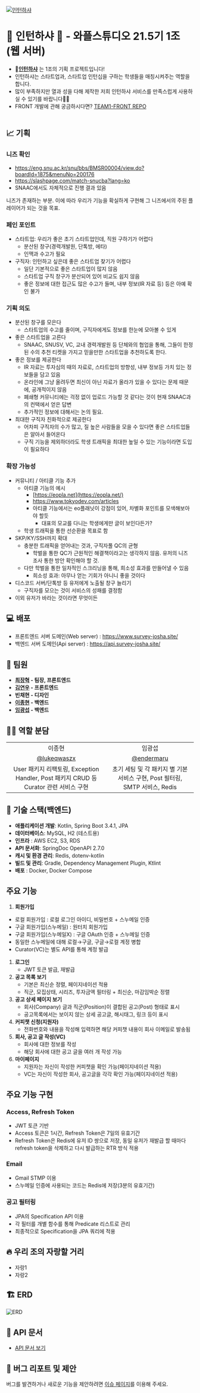 [![인턴하샤](https://private-user-images.githubusercontent.com/127807229/408776202-b59ba8a2-5b70-49f7-a39e-4c273f3a6012.svg?jwt=eyJhbGciOiJIUzI1NiIsInR5cCI6IkpXVCJ9.eyJpc3MiOiJnaXRodWIuY29tIiwiYXVkIjoicmF3LmdpdGh1YnVzZXJjb250ZW50LmNvbSIsImtleSI6ImtleTUiLCJleHAiOjE3MzgzODY1NzgsIm5iZiI6MTczODM4NjI3OCwicGF0aCI6Ii8xMjc4MDcyMjkvNDA4Nzc2MjAyLWI1OWJhOGEyLTViNzAtNDlmNy1hMzllLTRjMjczZjNhNjAxMi5zdmc_WC1BbXotQWxnb3JpdGhtPUFXUzQtSE1BQy1TSEEyNTYmWC1BbXotQ3JlZGVudGlhbD1BS0lBVkNPRFlMU0E1M1BRSzRaQSUyRjIwMjUwMjAxJTJGdXMtZWFzdC0xJTJGczMlMkZhd3M0X3JlcXVlc3QmWC1BbXotRGF0ZT0yMDI1MDIwMVQwNTA0MzhaJlgtQW16LUV4cGlyZXM9MzAwJlgtQW16LVNpZ25hdHVyZT1lYjdjZWI2N2ZiNzJiOWFlOTEwZDRiZjFkNzQ4ZjU0OGJkY2Q0NDg3OWYxNDQ0ZjI1ZGNlNThjOGRiOWY2YzE3JlgtQW16LVNpZ25lZEhlYWRlcnM9aG9zdCJ9.UOZCSBAat6up7ERaSrvv2_N1GgN-G_lIVx8uFj4rP5M)](https://www.survey-josha.site/)

# 🎥 인턴하샤 🎥 - 와플스튜디오 21.5기 1조 (웹 서버)

- 🧇[**인턴하샤**](https://www.survey-josha.site/) 는 1조의 기획 프로젝트입니다!
- 인턴하샤는 스타트업과, 스타트업 인턴십을 구하는 학생들을 매칭시켜주는 역할을 합니다.
- 많이 부족하지만 열과 성을 다해 제작한 저희 인턴하샤 서비스를 만족스럽게 사용하실 수 있기를 바랍니다🙏🙏
- FRONT 개발에 관해 궁금하시다면? [TEAM1-FRONT REPO](https://github.com/wafflestudio/22-5-team1-web)
  <br/><br/>

## 📈 기획

### 니즈 확인

- https://eng.snu.ac.kr/snu/bbs/BMSR00004/view.do?boardId=1875&menuNo=200176
- https://slashpage.com/match-snucba?lang=ko
- SNAAC에서도 자체적으로 진행 결과 있음

니즈가 존재하는 부분. 이에 따라 우리가 기능을 확실하게 구현해 그 니즈에서의 주된 플레이어가 되는 것을 목표.

### 페인 포인트

- 스타트업: 우리가 좋은 초기 스타트업인데, 직원 구하기가 어렵다
    - 분산된 창구(경력개발원, 단톡방, 에타)
    - 인맥과 수고가 필요
- 구직자: 인턴하고 싶은데 좋은 스타트업 찾기가 어렵다
    - 일단 기본적으로 좋은 스타트업이 많지 않음
    - 스타트업 구직 창구가 분산되어 있어 비교도 쉽지 않음
    - 좋은 정보에 대한 접근도 많은 수고가 들며, 내부 정보(IR 자료 등) 등은 아예 확인 불가

### 기획 의도

- 분산된 창구를 모은다
    - 스타트업의 수고를 줄이며, 구직자에게도 정보를 한눈에 모아볼 수 있게
- 좋은 스타트업을 고른다
    - SNAAC, SNUSV, VC, 교내 경력개발원 등 단체와의 협업을 통해, 그들이 한정된 수의 추천 티켓을 가지고 믿을만한 스타트업을 추천하도록 한다.
- 좋은 정보를 제공한다
    - IR 자료는 투자심의 때의 자료로, 스타트업의 방향성, 내부 정보등 가치 있는 정보들을 담고 있음
    - 온라인에 그냥 올려두면 최신이 아닌 자료가 올라가 있을 수 있다는 문제 때문에, 공개적이지 않음
    - 폐쇄형 커뮤니티에는 걱정 없이 업로드 가능할 것 같다는 것이 현재 SNAAC과의 컨택에서 얻은 답변
    - 추가적인 정보에 대해서는 논의 필요.
- 최대한 구직자 친화적으로 제공한다
    - 어차피 구직자의 수가 많고, 질 높은 사람들을 모을 수 있다면 좋은 스타트업들은 알아서 들어온다
    - 구직 기능을 제외하더라도 학생 트래픽을 최대한 높일 수 있는 기능이라면 도입이 필요하다

### 확장 가능성

- 커뮤니티 / 아티클  기능 추가
    - 아티클 기능의 예시
        - [https://eopla.net](https://eopla.net/)
        - https://www.tokyodev.com/articles
        - 아티클 기능에서는 eo플래닛이 강점이 있어, 차별화 포인트를 모색해보아야 할듯
            - 대표의 모교를 다니는 학생에게만 글이 보인다든가?
    - 학생 트래픽을 통한 선순환을 목표로 함
- SKP/KY/SSH까지 확대
    - 충분한 트래픽을 얻어내는 것과, 구직자풀 QC의 균형
        - 학벌을 통한 QC가 근원적인 해결책이라고는 생각하지 않음. 유저의 니즈 조사 통한 방안 확인해야 할 것.
    - 다만 학벌을 통한 일차적인 스크리닝을 통해, 희소성 효과를 만들어낼 수 있음
        - 희소성 효과: 아무나 얻는 기회가 아니니 좋을 것이다
- 디스코드 서버/단톡방 등 유저에게 노출될 창구 늘리기
    - 구직자를 모으는 것이 서비스의 성패를 결정함
- 이외 유저가 바라는 것이라면 무엇이든

## 💻 배포

- 프론트엔드 서버 도메인(Web server) : <https://www.survey-josha.site/>
- 백엔드 서버 도메인(Api server) : <https://api.survey-josha.site/>

## 👥 팀원
- **[최장혁](https://github.com/goranikin) - 팀장, 프론트엔드**
- **[김연우](https://github.com/Yeonu-Kim) - 프론트엔드**
- **빈채현 - 디자인**
- **[이종현](https://github.com/lukeqwaszx) - 백엔드**
- **[임광섭](https://github.com/endermaru) - 백엔드**


## 🙋‍♂️ 역할 분담

|                                                                                             |                                                                                    |
| :-----------------------------------------------------------------------------------------: | :--------------------------------------------------------------------------------: |
|                                           이종현                                            |                                       임광섭                                       |
|                     [@lukeqwaszx](https://github.com/lukeqwaszx)                    |                    [@endermaru](https://github.com/endermaru)                    |
|  User 패키지 리팩토링, Exception Handler, Post 패키지 CRUD 등 Curator 관련 서비스 구현 |  초기 세팅 및 각 패키지 별 기본 서비스 구현, Post 필터링, SMTP 서비스, Redis |
</div>


## 🚀 기술 스택(백엔드)

- **애플리케이션 개발**: Kotlin, Spring Boot 3.4.1, JPA
- **데이터베이스**: MySQL, H2 (테스트용)
- **인프라** : AWS EC2, S3, RDS
- **API 문서화**: SpringDoc OpenAPI 2.7.0
- **캐시 및 환경 관리**: Redis, dotenv-kotlin
- **빌드 및 관리**: Gradle, Dependency Management Plugin, Ktlint
- **배포** : Docker, Docker Compose

## 주요 기능

1. **회원가입**

- 로컬 회원가입 : 로컬 로그인 아이디, 비밀번호 + 스누메일 인증
- 구글 회원가입(스누메일) : 원터치 회원가입
- 구글 회원가입(스누메일X) : 구글 OAuth 인증 + 스누메일 인증
- 동일한 스누메일에 대해 로컬→구글, 구글→로컬 계정 병합
- Curator(VC)는 별도 API를 통해 계정 발급
1. **로그인**
    - JWT 토큰 발급, 재발급
2. **공고 목록 보기**
    - 기본은 최신순 정렬, 페이지네이션 적용
    - 직군, 모집상태, 시리즈, 투자금액 필터링 + 최신순, 마감임박순 정렬
3. **공고 상세 페이지 보기**
    - 회사(Company) 글과 직군(Position)이 결합된 공고(Post) 형태로 표시
    - 공고목록에서는 보이지 않는 상세 공고글, 해시태그, 링크 등이 표시
4. **커피챗 신청(지원자)**
    - 전화번호와 내용을 작성해 입력하면 해당 커피챗 내용이 회사 이메일로 발송됨
5. **회사, 공고 글 작성(VC)**
    - 회사에 대한 정보를 작성
    - 해당 회사에 대한 공고 글을 여러 개 작성 가능
6. **마이페이지**
    - 지원자는 자신이 작성한 커피챗을 확인 가능(페이지네이션 적용)
    - VC는 자신이 작성한 회사, 공고글을 각각 확인 가능(페이지네이션 적용)

## 주요 기능 구현

### Access, Refresh Token

- JWT 토큰 기반
- Access 토큰은 1시간, Refresh Token은 7일의 유효기간
- Refresh Token은 Redis에 유저 ID 쌍으로 저장, 동일 유저가 재발급 할 때마다 refresh token을 삭제하고 다시 발급하는 RTR 방식 적용

### Email

- Gmail STMP 이용
- 스누메일 인증에 사용되는 코드는 Redis에 저장(3분의 유효기간)

### 공고 필터링

- JPA의 Specification API 이용
- 각 필터를 개별 함수를 통해 Predicate 리스트로 관리
- 최종적으로 Specification을 JPA 쿼리에 적용

## 🔥 우리 조의 자랑할 거리
- 자랑1
- 자랑2

## 🏗️ ERD
![ERD](https://github.com/user-attachments/assets/a91ffb95-3cc7-4c0d-ad05-5f4bf049b84e)

## 📜 API 문서

- [API 문서 보기](https://api.survey-josha.site/swagger-ui/index.html#/)

## 🐛 버그 리포트 및 제안

버그를 발견하거나 새로운 기능을 제안하려면 [이슈 페이지](https://github.com/wafflestudio/22-5-team1-server/issues)를 이용해 주세요.

